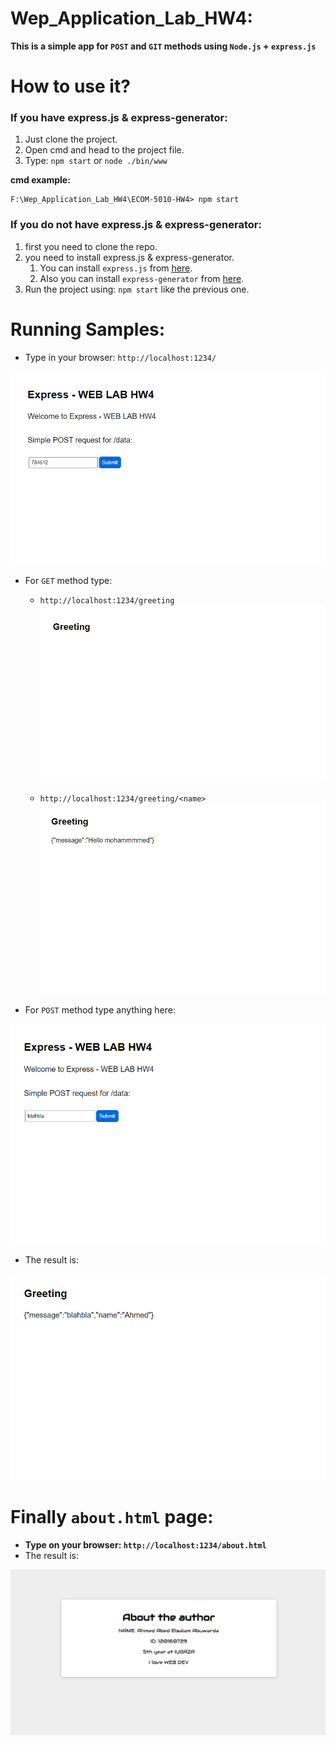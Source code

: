# Wep_Application_Lab_HW4:

**This is a simple app for `POST` and `GIT` methods using `Node.js` + `express.js`**

# How to use it?

### If you have express.js & express-generator:

1. Just clone the project.
2. Open cmd and head to the project file.
3. Type: `npm start` or `node ./bin/www`

**cmd example:**
```text
F:\Wep_Application_Lab_HW4\ECOM-5010-HW4> npm start
```

### If you do not have express.js & express-generator:

1. first you need to clone the repo.
2. you need to install express.js & express-generator.
   1. You can install `express.js` from [here](https://expressjs.com/en/starter/installing.html).
   2. Also you can install `express-generator` from [here](https://expressjs.com/en/starter/generator.html).
3. Run the project using: `npm start` like the previous one.

# Running Samples:
* Type in your browser: `http://localhost:1234/`
  
![alt text](ECOM-5010-HW4/public/images/home.png)
* For `GET` method type:

  * `http://localhost:1234/greeting`
![alt text](ECOM-5010-HW4/public/images/greeting.png)
    
  * `http://localhost:1234/greeting/<name>`
![alt text](ECOM-5010-HW4/public/images/greetingName.png)   


* For `POST` method type anything here:

![alt text](ECOM-5010-HW4/public/images/data.png) 

* The result is:

![alt text](ECOM-5010-HW4/public/images/data2.png) 

# Finally `about.html` page:
* **Type on your browser: `http://localhost:1234/about.html`**
* The result is:

![alt text](ECOM-5010-HW4/public/images/about.png)
